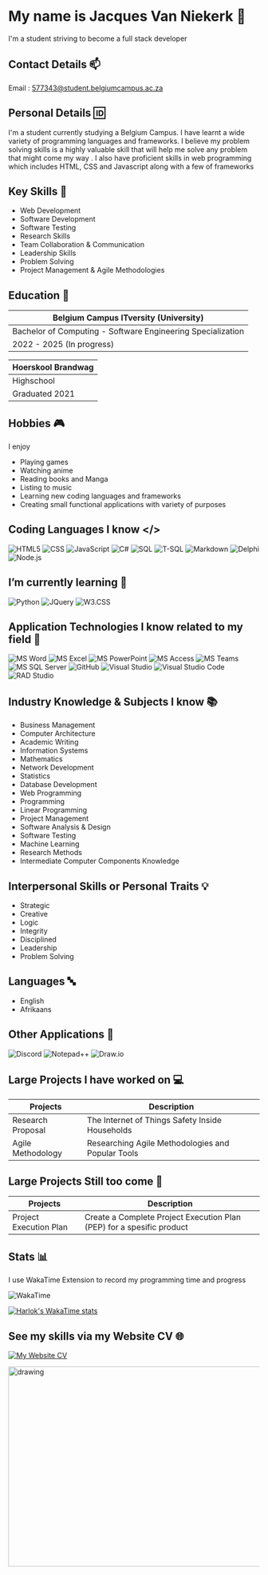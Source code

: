 # My name is Jacques Van Niekerk 👋 

I'm a student striving to become a full stack developer

## Contact Details 📫

Email : [577343@student.belgiumcampus.ac.za]()

## Personal Details 🆔

I'm a student currently studying a Belgium Campus.
I have learnt a wide variety of programming languages and frameworks.
I believe my problem solving skills is a highly valuable skill that
will help me solve any problem that might come my way .
I also have proficient skills in web programming which includes 
HTML, CSS and Javascript along with a few of frameworks

## Key Skills 🔧

- Web Development
- Software Development
- Software Testing
- Research Skills
- Team Collaboration & Communication
- Leadership Skills
- Problem Solving
- Project Management & Agile Methodologies

## Education 📖

| Belgium Campus ITversity (University) |
| ----------- |
| Bachelor of Computing - Software Engineering Specialization |
| 2022 - 2025 (In progress) |

| Hoerskool Brandwag |
| ----------- |
| Highschool |
| Graduated 2021 |

## Hobbies 🎮

I enjoy

- Playing games
- Watching anime
- Reading books and Manga
- Listing to music
- Learning new coding languages and frameworks
- Creating small functional applications with variety of purposes

## Coding Languages I know </>

![HTML5](https://img.shields.io/badge/HTML5-E34F26?style=for-the-badge&logo=html5&logoColor=FFFFFF) ![CSS](https://img.shields.io/badge/CSS-1572B6?style=for-the-badge&logo=css3&logoColor=FFFFFF) ![JavaScript](https://img.shields.io/badge/JavaScript-F7DF1E?style=for-the-badge&logo=javascript&logoColor=FFFFFF) ![C#](https://img.shields.io/badge/c%23-%23512BD4.svg?style=for-the-badge&logo=csharp&logoColor=white) ![SQL](https://img.shields.io/badge/SQL-CC2927?style=for-the-badge&logo=microsoftsqlserver&logoColor=FFFFFF) ![T-SQL](https://img.shields.io/badge/T--SQL-CC2927?style=for-the-badge&logo=microsoftsqlserver&logoColor=FFFFFF) ![Markdown](https://img.shields.io/badge/Markdown-000000?style=for-the-badge&logo=markdown&logoColor=FFFFFF) ![Delphi](https://img.shields.io/badge/Delphi-E62431?style=for-the-badge&logo=delphi&logoColor=FFFFFF) ![Node.js](https://img.shields.io/badge/Node.js-5FA04E?style=for-the-badge&logo=nodedotjs&logoColor=FFFFFF)

## I’m currently learning 🌱

![Python](https://img.shields.io/badge/Python-3776AB?style=for-the-badge&logo=python&logoColor=FFFFFF)
![JQuery](https://img.shields.io/badge/JQuery-0769AD?style=for-the-badge&logo=jquery&logoColor=FFFFFF)
![W3.CSS](https://img.shields.io/badge/W3.CSS-04AA6D?style=for-the-badge&logo=w3schools&logoColor=FFFFFF)

## Application Technologies I know related to my field 📱

![MS Word](https://img.shields.io/badge/MS%20Word-2B579A?style=for-the-badge&logo=microsoftword&logoColor=FFFFFF)
![MS Excel](https://img.shields.io/badge/MS%20Excel-217346?style=for-the-badge&logo=microsoftexcel&logoColor=FFFFFF)
![MS PowerPoint](https://img.shields.io/badge/MS%20PowerPoint-B7472A?style=for-the-badge&logo=microsoftpowerpoint&logoColor=FFFFFF)
![MS Access](https://img.shields.io/badge/MS%20Access-A4373A?style=for-the-badge&logo=microsoftaccess&logoColor=FFFFFF)
![MS Teams](https://img.shields.io/badge/MS%20Teams-6264A7?style=for-the-badge&logo=microsoftteams&logoColor=FFFFFF)
![MS SQL Server](https://img.shields.io/badge/MS%20SQL%20Server-CC2927?style=for-the-badge&logo=microsoftsqlserver&logoColor=FFFFFF)
![GitHub](https://img.shields.io/badge/GitHub-A020F0?style=for-the-badge&logo=github&logoColor=181717)
![Visual Studio](https://img.shields.io/badge/Visual%20Studio-5C2D91?style=for-the-badge&logo=visualstudio&logoColor=FFFFFF)
![Visual Studio Code](https://img.shields.io/badge/Visual%20Studio%20Code-007ACC?style=for-the-badge&logo=visualstudiocode&logoColor=FFFFFF)
![RAD Studio](https://img.shields.io/badge/RAD%20Studio-E62431?style=for-the-badge&logo=radstudio&logoColor=FFFFFF)

## Industry Knowledge & Subjects I know 📚
  
- Business Management
- Computer Architecture
- Academic Writing
- Information Systems
- Mathematics
- Network Development
- Statistics
- Database Development
- Web Programming
- Programming
- Linear Programming
- Project Management
- Software Analysis & Design
- Software Testing
- Machine Learning
- Research Methods
- Intermediate Computer Components Knowledge

## Interpersonal Skills or Personal Traits 💡

- Strategic
- Creative
- Logic
- Integrity
- Disciplined
- Leadership
- Problem Solving

## Languages 🔤

- English
- Afrikaans

## Other Applications 📲

![Discord](https://img.shields.io/badge/Discord-5865F2?style=for-the-badge&logo=discord&logoColor=FFFFFF)
![Notepad++](https://img.shields.io/badge/Notepad++-90E59A?style=for-the-badge&logo=notepadplusplus&logoColor=FFFFFF)
![Draw.io](https://img.shields.io/badge/Draw.io-F08705?style=for-the-badge&logo=diagramsdotnet&logoColor=FFFFFF)

## Large Projects I have worked on 💻

| Projects | Description |
| --- | --- |
| Research Proposal | The Internet of Things Safety Inside Households |
| Agile Methodology | Researching Agile Methodologies and Popular Tools |

## Large Projects Still too come 📝

| Projects | Description |
| --- | --- |
| Project Execution Plan | Create a Complete Project Execution Plan (PEP) for a spesific product |

## Stats 📊

I use WakaTime Extension to record my programming time and progress

![WakaTime](https://img.shields.io/badge/WakaTime-000000?style=for-the-badge&logo=wakatime&logoColor=FFFFFF)

[![Harlok's WakaTime stats](https://github-readme-stats.vercel.app/api/wakatime?username=Jacquesvnme)](https://github.com/anuraghazra/github-readme-stats)

## See my skills via my Website CV 🌐

[![My Website CV](https://img.shields.io/badge/My%20Website%20CV-Click%20Here%20To%20View%20Website%20CV-green?labelColor=E34F26&style=for-the-badge&logo=html5&logoColor=FFFFFF&link=https://jacquesvnme.github.io/webpage/)](https://jacquesvnme.github.io/webpage/)

<img src="https://media.giphy.com/media/v1.Y2lkPTc5MGI3NjExOHplbHNlZ2Y2ZHBmemFqcXBpczk5NDByYzYwZjd6cjF3NXFiMXRmayZlcD12MV9pbnRlcm5hbF9naWZfYnlfaWQmY3Q9Zw/26tn33aiTi1jkl6H6/giphy.gif" alt="drawing" style="width:1050px;height:400px;"/>

<!---
Jacquesvnme/Jacquesvnme is a ✨ special ✨ repository because its `README.md` (this file) appears on your GitHub profile.
You can click the Preview link to take a look at your changes.
--->
